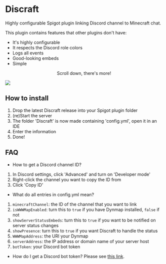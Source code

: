 # Discraft
Highly configurable Spigot plugin linking Discord channel to Minecraft chat.

This plugin contains features that other plugins don't have:
- It's highly configurable
- It respects the Discord role colors
- Logs all events
- Good-looking embeds
- Simple

<p align=center>Scroll down, there's more!</p>
<img src="https://media.discordapp.net/attachments/804063233014497320/927358476982812702/unknown.png">


## How to install
1. Drop the latest Discraft release into your Spigot plugin folder
2. (re)Start the server
3. The folder 'Discraft' is now made containing 'config.yml', open it in an IDE
4. Enter the information
5. Done!

## FAQ
- How to get a Discord channel ID?
1. In Discord settings, click 'Advanced' and turn on 'Developer mode'
2. Right-click the channel you want to copy the ID from
3. Click 'Copy ID'
- What do all entries in config.yml mean?
1. `minecraftChannel`: the ID of the channel that you want to link
2. `isWWWMapEnabled`: turn this to `true` if you have Dynmap installed, `false` if not
3. `showServerStatusEmbeds`: turn this to `true` if you want to be notified on server status changes
4. `showPresence`: turn this to `true` if you want Discraft to handle the status
5. `WWWMapAddress`: the URI your Dynmap
6. `serverAddress`: the IP address or domain name of your server host
7. `botToken`: your Discord bot token
- How do I get a Discord bot token?
Please see [this link](https://www.writebots.com/discord-bot-token/).

